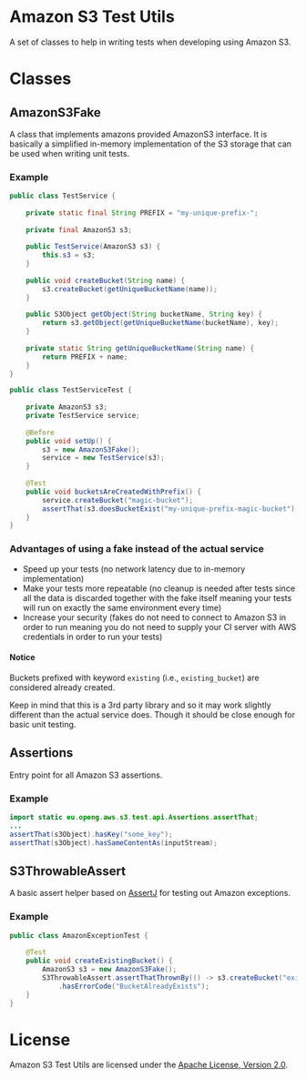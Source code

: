 # Amazon S3 Test Utils

A set of classes to help in writing tests when developing using Amazon S3.

# Classes

## AmazonS3Fake

A class that implements amazons provided AmazonS3 interface. It is basically a simplified in-memory implementation of
the S3 storage that can be used when writing unit tests.

### Example

```java
public class TestService {
    
    private static final String PREFIX = "my-unique-prefix-";
    
    private final AmazonS3 s3;
    
    public TestService(AmazonS3 s3) {
        this.s3 = s3;
    }
    
    public void createBucket(String name) {
        s3.createBucket(getUniqueBucketName(name));
    }
    
    public S3Object getObject(String bucketName, String key) {
        return s3.getObject(getUniqueBucketName(bucketName), key);
    }
    
    private static String getUniqueBucketName(String name) {
        return PREFIX + name;
    }
}
```

```java
public class TestServiceTest {
    
    private AmazonS3 s3;
    private TestService service;
    
    @Before
    public void setUp() {
        s3 = new AmazonS3Fake();
        service = new TestService(s3);
    }
    
    @Test
    public void bucketsAreCreatedWithPrefix() {
        service.createBucket("magic-bucket");
        assertThat(s3.doesBucketExist("my-unique-prefix-magic-bucket"), is(true));
    }
}
```

### Advantages of using a fake instead of the actual service

* Speed up your tests (no network latency due to in-memory implementation)
* Make your tests more repeatable (no cleanup is needed after tests since all the data is discarded together with the
  fake itself meaning your tests will run on exactly the same environment every time)
* Increase your security (fakes do not need to connect to Amazon S3 in order to run meaning you do not need to supply
  your CI server with AWS credentials in order to run your tests)

#### Notice

Buckets prefixed with keyword `existing` (i.e., `existing_bucket`) are considered already created.
 
Keep in mind that this is a 3rd party library and so it may work slightly different than the actual service does. Though
it should be close enough for basic unit testing.

## Assertions

Entry point for all Amazon S3 assertions.

### Example

```java
import static eu.openg.aws.s3.test.api.Assertions.assertThat;
...
assertThat(s3Object).hasKey("some_key");
assertThat(s3Object).hasSameContentAs(inputStream);
```

## S3ThrowableAssert

A basic assert helper based on [AssertJ](http://assertj.org) for testing out Amazon exceptions.

### Example

```java
public class AmazonExceptionTest {
    
    @Test
    public void createExistingBucket() {
        AmazonS3 s3 = new AmazonS3Fake();
        S3ThrowableAssert.assertThatThrownBy(() -> s3.createBucket("existing_bucket"))
            .hasErrorCode("BucketAlreadyExists");
    }
}
```

# License

Amazon S3 Test Utils are licensed under the [Apache License, Version 2.0](http://www.apache.org/licenses/LICENSE-2.0.html).
